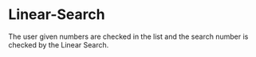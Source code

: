 # Linear-Search
The user given numbers are checked in the list and the search number is checked by the Linear Search.
